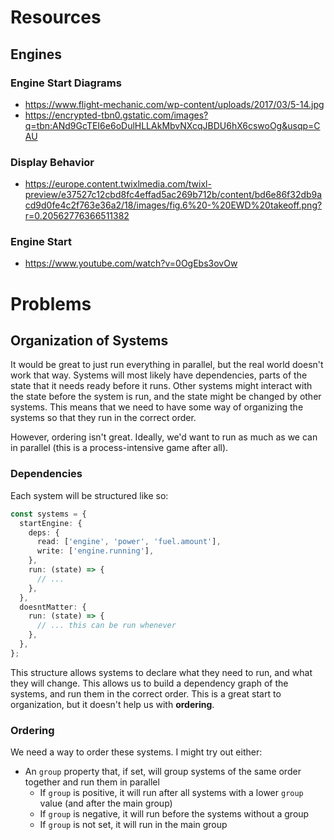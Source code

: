 # Resources

## Engines

### Engine Start Diagrams

- https://www.flight-mechanic.com/wp-content/uploads/2017/03/5-14.jpg
- https://encrypted-tbn0.gstatic.com/images?q=tbn:ANd9GcTEI6e6oDulHLLAkMbvNXcqJBDU6hX6cswoOg&usqp=CAU

### Display Behavior

- https://europe.content.twixlmedia.com/twixl-preview/e37527c12cbd8fc4effad5ac269b712b/content/bd6e86f32db9acd9d0fe4c2f763e36a2/18/images/fig.6%20-%20EWD%20takeoff.png?r=0.20562776366511382

### Engine Start

- https://www.youtube.com/watch?v=0OgEbs3ovOw

# Problems

## Organization of Systems

It would be great to just run everything in parallel, but the real world doesn't work that way. Systems will most likely have dependencies, parts of the state that it needs ready before it runs. Other systems might interact with the state before the system is run, and the state might be changed by other systems. This means that we need to have some way of organizing the systems so that they run in the correct order.

However, ordering isn't great. Ideally, we'd want to run as much as we can in parallel (this is a process-intensive game after all).

### Dependencies

Each system will be structured like so:

```ts
const systems = {
  startEngine: {
    deps: {
      read: ['engine', 'power', 'fuel.amount'],
      write: ['engine.running'],
    },
    run: (state) => {
      // ...
    },
  },
  doesntMatter: {
    run: (state) => {
      // ... this can be run whenever
    },
  },
};
```

This structure allows systems to declare what they need to run, and what they will change. This allows us to build a dependency graph of the systems, and run them in the correct order. This is a great start to organization, but it doesn't help us with **ordering**.

### Ordering

We need a way to order these systems. I might try out either:

- An `group` property that, if set, will group systems of the same order together and run them in parallel
  - If `group` is positive, it will run after all systems with a lower `group` value (and after the main group)
  - If `group` is negative, it will run before the systems without a group
  - If `group` is not set, it will run in the main group
